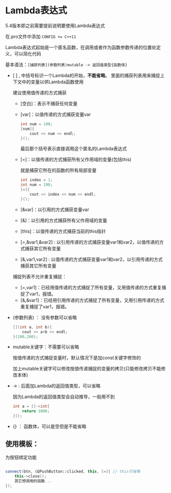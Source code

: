 # Lambda表达式

5.4版本即之前需要提前说明要使用Lambda表达式

在.pro文件中添加 `CONFIG += C++11`

Lambda表达式起始是一个匿名函数，在调用或者作为函数参数传递的位置处定义，可以简化代码

基本语法：`[捕获列表](参数列表)mutable -> 返回值类型{函数体}`

- [ \] , 中括号标识一个Lambda的开始，**不能省略**。 里面的捕获列表用来捕捉上下文中的变量以供Lambda函数使用

    建议使用值传递的方式捕获
  - [空白]：表示不捕获任何变量
  - [var]：以值传递的方式捕获变量var

    ```C++
    int num = 100;
    [num]{
        cout << num << endl;
    }();
    ```
    最后那个括号表示直接调用这个匿名的Lambda表达式

  - [=]：以值传递的方式捕获所有父作用域的变量(包括this)

    就是捕获它所在的函数的所有局部变量

    ```C++
    int index = 1;
    int num = 100;
    [=]{
        cout << index << num << endl;
    }();
    ```

  - [&var]：以引用的方式捕获变量var
  - [&]：以引用的方式捕获所有父作用域的变量
  - [this]：以值传递的方式捕获当前的this指针
  - [=,&var1,&var2] : 以引用传递的方式捕获变量var1和var2，以值传递的方式捕获其它所有变量
  - [&,var1,var2] : 以值传递的方式捕获变量var1和var2，以引用传递的方式捕获其它所有变量
  
  捕捉列表不允许重复捕捉：

  - [=,var1]：已经用值传递的方式捕捉了所有变量，又用值传递的方式重复捕捉了var1，报错。
  - [&,&var1]：已经用引用传递的方式捕捉了所有变量，又用引用传递的方式重复捕捉了var1，报错。

- (参数列表) ： 没有参数可以省略 

    ```C++
    [](int a, int b){
        cout << a+b << endl;
    }(100,200);
    ```

- mutable关键字：不需要可以省略

    按值传递的方式捕捉变量时，默认情况下是加const关键字修饰的

    加上mutable关键字可以修改按值传递捕捉的变量的拷贝(只能修改拷贝不能修改本体)

- -> : 后面加Lambda的返回值类型，可以省略

    因为Lambda的返回值类型会自动推导，一般用不到

    ```C++
    int a = []->int{
        return 1000;
    }();
    ```

- {} ： 函数体，可以是空但是不能省略

## 使用模板：
为按钮绑定功能
```C++

connect(btn, &QPushButton::clicked, this, [=]{ // this可省略
    this->close();
    其它想调用的函数...
});
```